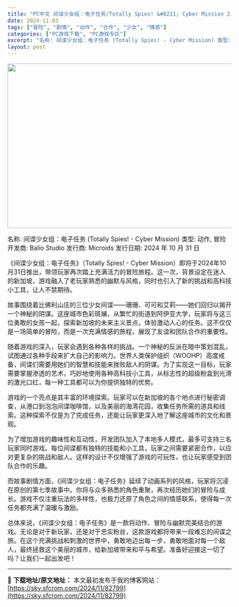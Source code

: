 ```yaml
---
title: "PC中文 间谍少女组：电子任务/Totally Spies! &#8211; Cyber Mission 2.13G"
date: 2024-11-03
tags: ["冒险", "剧情", "动作", "合作", "少女", "情感"]
categories: ["PC游戏下载", "PC游戏专区"]
excerpt: "名称: 间谍少女组：电子任务 (Totally Spies! - Cyber Mission) 类型: 动作, 冒险 开发商: Balio Studio 发行商: Microids 发行日期: 2024 年 10 月 31 日 《间谍少女组：电子任务》（Totally Spies! - Cyber &hellip;"
layout: post
---
```


<img class="aligncenter size-full wp-image-82800" src="https://sky.sfcrom.com/wp-content/uploads/2024/11/2024110308310597.webp" alt="" width="660" height="370" />

名称: 间谍少女组：电子任务 (Totally Spies! - Cyber Mission)
类型: 动作, 冒险
开发商: Balio Studio
发行商: Microids
发行日期: 2024 年 10 月 31 日

《间谍少女组：电子任务》（Totally Spies! - Cyber Mission）即将于2024年10月31日推出，带领玩家再次踏上充满活力的冒险旅程。这一次，背景设定在迷人的新加坡，游戏融入了老玩家熟悉的幽默与风格，同时也引入了新的挑战和高科技小工具，让人不禁期待。

故事围绕着比佛利山庄的三位少女间谍——珊珊、可可和艾莉——她们回归以揭开一个神秘的阴谋。这座城市色彩斑斓，从繁忙的街道到阿伊亚大学，玩家将与这三位勇敢的女孩一起，探索新加坡的未来主义景点，体验激动人心的任务。这不仅仅是一场简单的冒险，而是一次充满情感的旅程，展现了友谊和团队合作的重要性。

随着游戏的深入，玩家会遇到各种各样的挑战。一个神秘的反派在暗中策划混乱，试图通过各种手段来扩大自己的影响力。世界人类保护组织（WOOHP）高度戒备，间谍们需要用她们的智慧和技能来挫败敌人的阴谋。为了实现这一目标，玩家需要掌握渗透的艺术，巧妙地使用各种高科技小工具，从标志性的超级粉盒到光滑的激光口红，每一种工具都可以为你提供独特的优势。

游戏的一个亮点是其丰富的环境探索。玩家可以在新加坡的各个地点进行秘密调查，从港口到泡泡间谍咖啡馆，以及美丽的海湾花园，收集任务所需的道具和线索。这种探索不仅是为了完成任务，还能让玩家更深入地了解这座城市的文化和景观。

为了增加游戏的趣味性和互动性，开发团队加入了本地多人模式，最多可支持三名玩家同时游戏。每位间谍都有独特的技能和小工具，玩家之间需要紧密合作，以应对更复杂的挑战和敌人。这样的设计不仅增强了游戏的可玩性，也让玩家感受到团队合作的乐趣。

而故事剧情方面，《间谍少女组：电子任务》延续了动画系列的风格，玩家将沉浸在原创的第七季故事中。你将与众多熟悉的角色重聚，再次经历她们的冒险与成长。游戏不仅注重玩法的多样性，也极力还原了角色之间的情感联系，使得每一次任务都充满了温暖与激励。

总体来说，《间谍少女组：电子任务》是一款将动作、冒险与幽默完美结合的游戏。无论是对于新玩家，还是对于忠实粉丝，这款游戏都将带来一段难忘的间谍之旅。在这个充满挑战和刺激的世界中，勇敢地迈出每一步，勇敢地面对每一个敌人，最终拯救这个美丽的城市，给新加坡带来和平与希望。准备好迎接这一切了吗？让我们一起出发吧！

---
📖 **下载地址/原文地址：** 本文最初发布于我的博客网站：[https://sky.sfcrom.com/2024/11/82799](https://sky.sfcrom.com/2024/11/82799)
